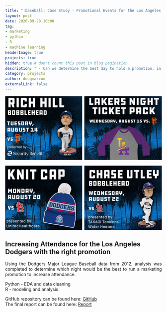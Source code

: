 ```yaml
---
title: ":baseball: Case Study - Promotional Events for the Los Angeles Dodgers"
layout: post
date: 2020-09-28 10:00
tag: 
- marketing
- python
- R
- machine learning
headerImage: true
projects: true
hidden: true # don't count this post in blog pagination
description: " - Can we determine the best day to hold a promotion, in order to increase attendance for the Los Angeles Dodgers?"
category: projects
author: dougmarcum
externalLink: false
---
```


![Screenshot](/assets/images/dodgers_marketing.png)

## Increasing Attendance for the Los Angeles Dodgers with the right promotion  

<p align="justify">Using the Dodgers Major League Baseball data from 2012, analysis was completed to determine which night would be the best to run a marketing promotion to increase attendance.</p>    

Python - EDA and data cleaning  
R - modeling and analysis  

GitHub repository can be found here: [GitHub](https://github.com/MarcumDoug/Case_Study_Marketing_Promotion)  
The final report can be found here: [Report](https://github.com/MarcumDoug/Case_Study_Marketing_Promotion/blob/main/Report/Marcum_Doug_Dodgers_Marketing_Recommendation.pdf)

